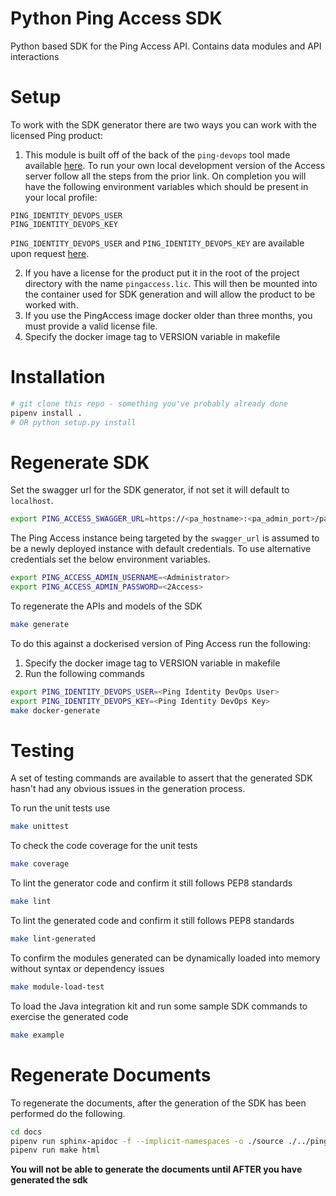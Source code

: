 # Python Ping Access SDK

Python based SDK for the Ping Access API.
Contains data modules and API interactions


# Setup

To work with the SDK generator there are two ways you can work with the licensed Ping product:

1. This module is built off of the back of the `ping-devops` tool made available [here](https://pingidentity-devops.gitbook.io/devops/getstarted). To run your own local development version of the Access server follow all the steps from the prior link. On completion you will have the following environment variables which should be present in your local profile:

```
PING_IDENTITY_DEVOPS_USER
PING_IDENTITY_DEVOPS_KEY
```

`PING_IDENTITY_DEVOPS_USER` and `PING_IDENTITY_DEVOPS_KEY` are available upon request [here](https://bit.ly/ping-devops-request).

2. If you have a license for the product put it in the root of the project directory with the name `pingaccess.lic`. This will then be mounted into the container used for SDK generation and will allow the product to be worked with.
3. If you use the PingAccess image docker older than three months, you must provide a valid license file.
4. Specify the docker image tag to VERSION variable in makefile


# Installation
```bash
# git clone this repo - something you've probably already done
pipenv install .
# OR python setup.py install
```

# Regenerate SDK

Set the swagger url for the SDK generator, if not set it will default to `localhost`. 

```bash
export PING_ACCESS_SWAGGER_URL=https://<pa_hostname>:<pa_admin_port>/pa-admin-api/v3/api-docs/pa/api-docs.json
```

The Ping Access instance being targeted by the `swagger_url` is assumed to be a newly deployed 
instance with default credentials. To use alternative credentials set the below environment 
variables.

```bash
export PING_ACCESS_ADMIN_USERNAME=<Administrator>
export PING_ACCESS_ADMIN_PASSWORD=<2Access>
```

To regenerate the APIs and models of the SDK

```bash
make generate
```

To do this against a dockerised version of Ping Access run the following:

1. Specify the docker image tag to VERSION variable in makefile
2. Run the following commands

```bash
export PING_IDENTITY_DEVOPS_USER=<Ping Identity DevOps User>
export PING_IDENTITY_DEVOPS_KEY=<Ping Identity DevOps Key>
make docker-generate
```

# Testing

A set of testing commands are available to assert that the generated SDK hasn't had any obvious issues in the generation process.

To run the unit tests use

```bash
make unittest
```

To check the code coverage for the unit tests

```bash
make coverage
```

To lint the generator code and confirm it still follows PEP8 standards

```bash
make lint
```

To lint the generated code and confirm it still follows PEP8 standards

```bash
make lint-generated
```

To confirm the modules generated can be dynamically loaded into memory without syntax or dependency issues

```bash
make module-load-test
```

To load the Java integration kit and run some sample SDK commands to exercise the generated code

```bash
make example
```

# Regenerate Documents

To regenerate the documents, after the generation of the SDK has been performed do the following.

```bash
cd docs
pipenv run sphinx-apidoc -f --implicit-namespaces -o ./source ./../pingaccesssdk
pipenv run make html
```
**You will not be able to generate the documents until AFTER you have generated the sdk**
